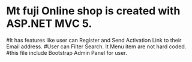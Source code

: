 # Mt fuji Online shop is created with ASP.NET MVC 5. 
#It has features like user can Register and Send Activation Link to their Email address.
#User can Filter Search. It Menu item are not hard coded. 
#this file include Bootstrap Admin Panel for user.
